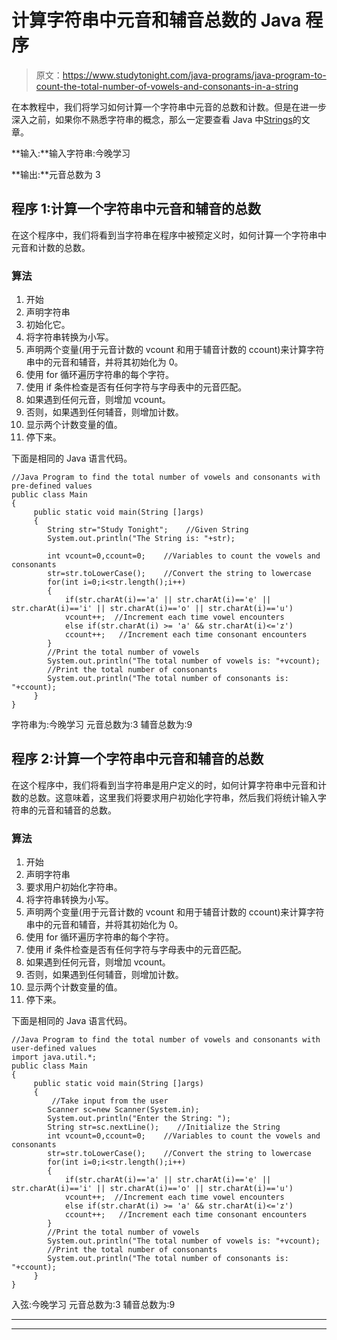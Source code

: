 # 计算字符串中元音和辅音总数的 Java 程序

> 原文：<https://www.studytonight.com/java-programs/java-program-to-count-the-total-number-of-vowels-and-consonants-in-a-string>

在本教程中，我们将学习如何计算一个字符串中元音的总数和计数。但是在进一步深入之前，如果你不熟悉字符串的概念，那么一定要查看 Java 中[Strings](https://www.studytonight.com/java/string-handling-in-java.php)的文章。

**输入:**输入字符串:今晚学习

**输出:**元音总数为 3

## 程序 1:计算一个字符串中元音和辅音的总数

在这个程序中，我们将看到当字符串在程序中被预定义时，如何计算一个字符串中元音和计数的总数。

### 算法

1.  开始
2.  声明字符串
3.  初始化它。
4.  将字符串转换为小写。
5.  声明两个变量(用于元音计数的 vcount 和用于辅音计数的 ccount)来计算字符串中的元音和辅音，并将其初始化为 0。
6.  使用 for 循环遍历字符串的每个字符。
7.  使用 if 条件检查是否有任何字符与字母表中的元音匹配。
8.  如果遇到任何元音，则增加 vcount。
9.  否则，如果遇到任何辅音，则增加计数。
10.  显示两个计数变量的值。
11.  停下来。

下面是相同的 Java 语言代码。

```
//Java Program to find the total number of vowels and consonants with pre-defined values
public class Main
{
     public static void main(String []args)
     {
        String str="Study Tonight";    //Given String
        System.out.println("The String is: "+str);

        int vcount=0,ccount=0;    //Variables to count the vowels and consonants
        str=str.toLowerCase();    //Convert the string to lowercase        
        for(int i=0;i<str.length();i++)
        {
            if(str.charAt(i)=='a' || str.charAt(i)=='e' || str.charAt(i)=='i' || str.charAt(i)=='o' || str.charAt(i)=='u')
            vcount++;  //Increment each time vowel encounters
            else if(str.charAt(i) >= 'a' && str.charAt(i)<='z')
            ccount++;   //Increment each time consonant encounters
        }        
        //Print the total number of vowels
        System.out.println("The total number of vowels is: "+vcount);
        //Print the total number of consonants
        System.out.println("The total number of consonants is: "+ccount);        
     }
}
```

字符串为:今晚学习
元音总数为:3
辅音总数为:9

## 程序 2:计算一个字符串中元音和辅音的总数

在这个程序中，我们将看到当字符串是用户定义的时，如何计算字符串中元音和计数的总数。这意味着，这里我们将要求用户初始化字符串，然后我们将统计输入字符串的元音和辅音的总数。

### 算法

1.  开始
2.  声明字符串
3.  要求用户初始化字符串。
4.  将字符串转换为小写。
5.  声明两个变量(用于元音计数的 vcount 和用于辅音计数的 ccount)来计算字符串中的元音和辅音，并将其初始化为 0。
6.  使用 for 循环遍历字符串的每个字符。
7.  使用 if 条件检查是否有任何字符与字母表中的元音匹配。
8.  如果遇到任何元音，则增加 vcount。
9.  否则，如果遇到任何辅音，则增加计数。
10.  显示两个计数变量的值。
11.  停下来。

下面是相同的 Java 语言代码。

```
//Java Program to find the total number of vowels and consonants with user-defined values
import java.util.*;
public class Main
{
     public static void main(String []args)
     {
         //Take input from the user
        Scanner sc=new Scanner(System.in);
        System.out.println("Enter the String: ");
        String str=sc.nextLine();    //Initialize the String        
        int vcount=0,ccount=0;    //Variables to count the vowels and consonants
        str=str.toLowerCase();    //Convert the string to lowercase        
        for(int i=0;i<str.length();i++)
        {
            if(str.charAt(i)=='a' || str.charAt(i)=='e' || str.charAt(i)=='i' || str.charAt(i)=='o' || str.charAt(i)=='u')
            vcount++;  //Increment each time vowel encounters
            else if(str.charAt(i) >= 'a' && str.charAt(i)<='z')
            ccount++;   //Increment each time consonant encounters
        }        
        //Print the total number of vowels
        System.out.println("The total number of vowels is: "+vcount);
        //Print the total number of consonants
        System.out.println("The total number of consonants is: "+ccount);        
     }
}
```

入弦:今晚学习
元音总数为:3
辅音总数为:9

* * *

* * *